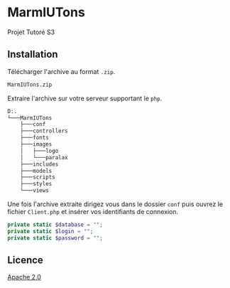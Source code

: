 # MarmIUTons
Projet Tutoré S3

## Installation
Télécharger l'archive au format `.zip`.
```bash
MarmIUTons.zip
```

Extraire l'archive sur votre serveur supportant le `php`.
```bash
D:.
└───MarmIUTons
    ├───conf
    ├───controllers
    ├───fonts
    ├───images
    │   ├───logo
    │   └───paralax
    ├───includes
    ├───models
    ├───scripts
    ├───styles
    └───views
```

Une fois l'archive extraite dirigez vous dans le dossier `conf` puis ouvrez le fichier `Client.php` et insérer vos identifiants de connexion.
```php
private static $database = "";
private static $login = "";
private static $password = "";
```

## Licence
[Apache 2.0](https://www.apache.org/licenses/LICENSE-2.0)